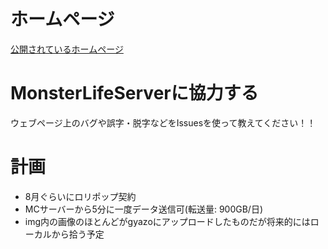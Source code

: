 # ホームページ
[公開されているホームページ](https://www.mlserver.xyz)

# MonsterLifeServerに協力する
ウェブページ上のバグや誤字・脱字などをIssuesを使って教えてください！！

# 計画
- 8月ぐらいにロリポップ契約
- MCサーバーから5分に一度データ送信可(転送量: 900GB/日)
- img内の画像のほとんどがgyazoにアップロードしたものだが将来的にはローカルから拾う予定